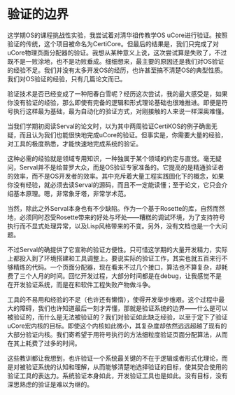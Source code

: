 # 验证的边界

这学期OS的课程挑战性实验，我尝试着对清华祖传教学OS uCore进行验证。按照验证的传统，这个项目被命名为CertiCore。但最后的结果是，我们只完成了对uCore物理页面分配器的验证。我想从某种意义上说，这次尝试算是失败了，不过既不是一败涂地，也不是功败垂成。细细想来，最主要的原因还是我们对OS验证的经验不足。我们并没有太多开发OS的经历，也许甚至搞不清楚OS的典型性质。我们对OS验证的经验，只有几篇论文而已。

验证技术是否已经变成了一种阳春白雪呢？经历这次尝试，我的最大感受是，如果你没有验证的经验，那么即使有完备的逻辑和形式理论基础也很难推进。即便是符号执行这样最为基础，最为自动化的验证方式，对刚接触的人来说一样深奥难懂。

当我们学期初阅读Serval的论文时，以为其中两周验证CertiKOS的例子确凿无疑，而且认为我们也能很快地完成uCore的验证。但事实是，你需要大量的经验，对工具的极度熟悉，才能快速地完成系统的验证。

这种必需的经验就是领域专用知识，一种独属于某个领域的约定与直觉。毫无疑问，Serval并不是给普罗大众，而是OS验证专家准备的。它提高的是精通验证者的效率，而不是OS开发者的效率。其中充斥着大量工程实践固化下的概念，如果你没有经验，就必须去读Serval的源码，而且不一定能读懂；至于论文，它只会介绍基本原理。嗯，非常象牙塔，非常学术范。

当然，除此之外Serval本身也有不少缺陷。作为一个基于Rosette的库，自然而然地，必须同时忍受Rosette带来的好处与坏处——糟糕的调试环境，为了支持符号执行而不显式处理异常，以及Lisp风格带来的不变。另外，没有文档也是一个大问题。

不过Serval的确提供了它宣称的验证方便性。只可惜这学期的大量开发精力，实际上都投入到了环境搭建和工具调整上。要说实际的验证工作，其实也就五百来行不够精炼的代码。一个页面分配器，现在看来不过几个接口，算法也不算复杂，却耗费了三个人月的时间。回忆开发过程，大部分时间都是在debug，让我感觉不是在开发验证系统，而是在和软件工程失败产物做斗争。

工具的不易用和经验的不足（也许还有懒惰），使得开发举步维艰。这个过程中最大的障碍，我们也许知道最后一刻才弄懂，那就是验证系统的边界——什么是可以被验证的，而什么是无法被验证的？我们对验证如此缺乏经验，以至于定下了验证uCore宏内核的目标。即使这个内核如此微小，其复杂度却依然远远超越了现有的大部分验证内核。我们寄希望于用符号执行的方法细粒度验证页面分配算法，从而在其上耗费了过多的时间。

这些教训都让我想到，也许验证一个系统最关键的不在于逻辑或者形式化理论，而是对被验证系统的认知和理解，从而能够清楚地选择验证的目标，使其契合使用的验证工具的表达力。系统验证本身如此，开发验证工具也是如此。没有目标，没有深思熟虑的验证是难以为继的。